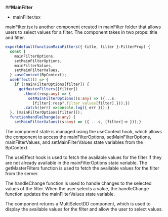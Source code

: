 ##**MainFilter**

- mainFilter.tsx

mainFilter.tsx is another component created in mainFilter folder that allows users to select values for a filter. The component takes in two props: title and filter.
```typescript
exportdefaultfunctionMainFilters({ title, filter }:FilterProp) {
  const {
    mainFilterOptions,
    setMainFilterOptions,
    mainFilterValues,
    setMainFilterValues,
  } =useContext(BpContext);
  useEffect(() => {
    if (!mainFilterOptions[filter]) {
      getMasterFilters([filter])
        .then((resp:any) => {
          setMainFilterOptions((s:any) => ({...s,
            [filter]:resp?.filter_values[filter],}));})
        .catch((err) =>console.log({ err }));}
  }, [mainFilterOptions[filter]]);
  functionhandleChange(e:any) {
    setMainFilterValues((s:any) => ({ ...s, [filter]:e }));}
```
The component state is managed using the useContext hook, which allows the component to access the mainFilterOptions, setMainFilterOptions, mainFilterValues, and setMainFilterValues state variables from the BpContext.

The useEffect hook is used to fetch the available values for the filter if they are not already available in the mainFilterOptions state variable. The getMasterFilters function is used to fetch the available values for the filter from the server.

The handleChange function is used to handle changes to the selected values of the filter. When the user selects a value, the handleChange function updates the mainFilterValues state variable.

The component returns a MultiSelectDD component, which is used to display the available values for the filter and allow the user to select values.
